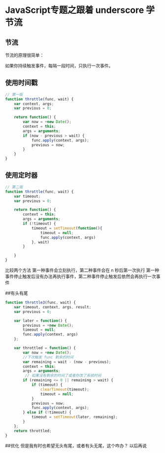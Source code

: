 # JavaScript专题之跟着 underscore 学节流

## 节流

节流的原理很简单：

如果你持续触发事件，每隔一段时间，只执行一次事件。

## 使用时间戳


```js
// 第一版
function throttle(func, wait) {
    var context, args;
    var previous = 0;

    return function() {
        var now = +new Date();
        context = this;
        args = arguments;
        if (now - previous > wait) {
            func.apply(context, args);
            previous = now;
        }
    }
}
```


## 使用定时器

```js
// 第二版
function throttle(func, wait) {
    var timeout;
    var previous = 0;

    return function() {
        context = this;
        args = arguments;
        if (!timeout) {
            timeout = setTimeout(function(){
                timeout = null;
                func.apply(context, args)
            }, wait)
        }

    }
}
```

比较两个方法
第一种事件会立刻执行，第二种事件会在 n 秒后第一次执行
第一种事件停止触发后没有办法再执行事件，第二种事件停止触发后依然会再执行一次事件

##有头有尾
```js
function throttle3(func, wait) {
    var timeout, context, args, result;
    var previous = 0;

    var later = function() {
        previous = +new Date();
        timeout = null;
        func.apply(context, args)
    };

    var throttled = function() {
        var now = +new Date();
        //下次触发 func 剩余的时间
        var remaining = wait - (now - previous);
        context = this;
        args = arguments;
         // 如果没有剩余的时间了或者你改了系统时间
        if (remaining <= 0 || remaining > wait) {
            if (timeout) {
                clearTimeout(timeout);
                timeout = null;
            }
            previous = now;
            func.apply(context, args);
        } else if (!timeout) {
            timeout = setTimeout(later, remaining);
        }
    };
    return throttled;
}
```

##优化
但是我有时也希望无头有尾，或者有头无尾，这个咋办？
以后再说
